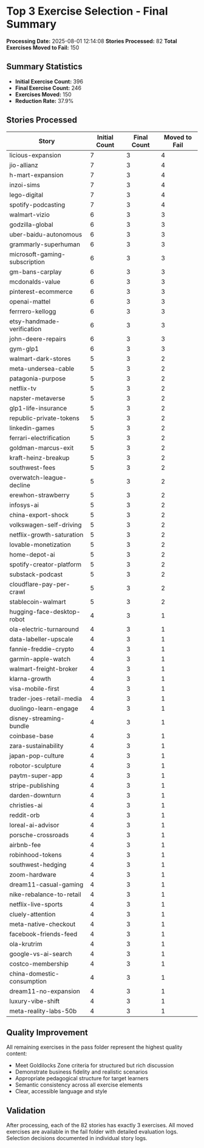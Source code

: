 # Top 3 Exercise Selection - Final Summary

**Processing Date:** 2025-08-01 12:14:08
**Stories Processed:** 82
**Total Exercises Moved to Fail:** 150

## Summary Statistics

- **Initial Exercise Count:** 396
- **Final Exercise Count:** 246
- **Exercises Moved:** 150
- **Reduction Rate:** 37.9%

## Stories Processed

| Story | Initial Count | Final Count | Moved to Fail |
|-------|---------------|-------------|---------------|
| licious-expansion | 7 | 3 | 4 |
| jio-allianz | 7 | 3 | 4 |
| h-mart-expansion | 7 | 3 | 4 |
| inzoi-sims | 7 | 3 | 4 |
| lego-digital | 7 | 3 | 4 |
| spotify-podcasting | 7 | 3 | 4 |
| walmart-vizio | 6 | 3 | 3 |
| godzilla-global | 6 | 3 | 3 |
| uber-baidu-autonomous | 6 | 3 | 3 |
| grammarly-superhuman | 6 | 3 | 3 |
| microsoft-gaming-subscription | 6 | 3 | 3 |
| gm-bans-carplay | 6 | 3 | 3 |
| mcdonalds-value | 6 | 3 | 3 |
| pinterest-ecommerce | 6 | 3 | 3 |
| openai-mattel | 6 | 3 | 3 |
| ferrrero-kellogg | 6 | 3 | 3 |
| etsy-handmade-verification | 6 | 3 | 3 |
| john-deere-repairs | 6 | 3 | 3 |
| gym-glp1 | 6 | 3 | 3 |
| walmart-dark-stores | 5 | 3 | 2 |
| meta-undersea-cable | 5 | 3 | 2 |
| patagonia-purpose | 5 | 3 | 2 |
| netflix-tv | 5 | 3 | 2 |
| napster-metaverse | 5 | 3 | 2 |
| glp1-life-insurance | 5 | 3 | 2 |
| republic-private-tokens | 5 | 3 | 2 |
| linkedin-games | 5 | 3 | 2 |
| ferrari-electrification | 5 | 3 | 2 |
| goldman-marcus-exit | 5 | 3 | 2 |
| kraft-heinz-breakup | 5 | 3 | 2 |
| southwest-fees | 5 | 3 | 2 |
| overwatch-league-decline | 5 | 3 | 2 |
| erewhon-strawberry | 5 | 3 | 2 |
| infosys-ai | 5 | 3 | 2 |
| china-export-shock | 5 | 3 | 2 |
| volkswagen-self-driving | 5 | 3 | 2 |
| netflix-growth-saturation | 5 | 3 | 2 |
| lovable-monetization | 5 | 3 | 2 |
| home-depot-ai | 5 | 3 | 2 |
| spotify-creator-platform | 5 | 3 | 2 |
| substack-podcast | 5 | 3 | 2 |
| cloudflare-pay-per-crawl | 5 | 3 | 2 |
| stablecoin-walmart | 5 | 3 | 2 |
| hugging-face-desktop-robot | 4 | 3 | 1 |
| ola-electric-turnaround | 4 | 3 | 1 |
| data-labeller-upscale | 4 | 3 | 1 |
| fannie-freddie-crypto | 4 | 3 | 1 |
| garmin-apple-watch | 4 | 3 | 1 |
| walmart-freight-broker | 4 | 3 | 1 |
| klarna-growth | 4 | 3 | 1 |
| visa-mobile-first | 4 | 3 | 1 |
| trader-joes-retail-media | 4 | 3 | 1 |
| duolingo-learn-engage | 4 | 3 | 1 |
| disney-streaming-bundle | 4 | 3 | 1 |
| coinbase-base | 4 | 3 | 1 |
| zara-sustainability | 4 | 3 | 1 |
| japan-pop-culture | 4 | 3 | 1 |
| robotor-sculpture | 4 | 3 | 1 |
| paytm-super-app | 4 | 3 | 1 |
| stripe-publishing | 4 | 3 | 1 |
| darden-downturn | 4 | 3 | 1 |
| christies-ai | 4 | 3 | 1 |
| reddit-orb | 4 | 3 | 1 |
| loreal-ai-advisor | 4 | 3 | 1 |
| porsche-crossroads | 4 | 3 | 1 |
| airbnb-fee | 4 | 3 | 1 |
| robinhood-tokens | 4 | 3 | 1 |
| southwest-hedging | 4 | 3 | 1 |
| zoom-hardware | 4 | 3 | 1 |
| dream11-casual-gaming | 4 | 3 | 1 |
| nike-rebalance-to-retail | 4 | 3 | 1 |
| netflix-live-sports | 4 | 3 | 1 |
| cluely-attention | 4 | 3 | 1 |
| meta-native-checkout | 4 | 3 | 1 |
| facebook-friends-feed | 4 | 3 | 1 |
| ola-krutrim | 4 | 3 | 1 |
| google-vs-ai-search | 4 | 3 | 1 |
| costco-membership | 4 | 3 | 1 |
| china-domestic-consumption | 4 | 3 | 1 |
| dream11-no-expansion | 4 | 3 | 1 |
| luxury-vibe-shift | 4 | 3 | 1 |
| meta-reality-labs-50b | 4 | 3 | 1 |

## Quality Improvement

All remaining exercises in the pass folder represent the highest quality content:
- Meet Goldilocks Zone criteria for structured but rich discussion
- Demonstrate business fidelity and realistic scenarios
- Appropriate pedagogical structure for target learners
- Semantic consistency across all exercise elements
- Clear, accessible language and style

## Validation

After processing, each of the 82 stories has exactly 3 exercises.
All moved exercises are available in the fail folder with detailed evaluation logs.
Selection decisions documented in individual story logs.
